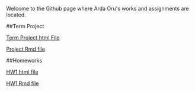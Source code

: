 Welcome to the Github page where Arda Oru's works and assignments are located.

##Term Project

[Term Project html File](https://bu-ie-360.github.io/spring24-ardaoru/Term%20Project/IE360Final.html)

[Project Rmd file](https://bu-ie-360.github.io/spring24-ardaoru/Term%20Project/IE360Final.rmd)


##Homeworks

[HW1 html file](https://bu-ie-360.github.io/spring24-ardaoru/hw1_360.html)

[HW1 Rmd file](https://bu-ie-360.github.io/spring24-ardaoru/hw1_360.Rmd)



